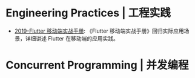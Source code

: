 # Engineering Practices | 工程实践

- [2019-Flutter 移动端实战手册](https://mp.weixin.qq.com/s/qDg7WV3tbgDC_kvv3U0ZIA): 《Flutter 移动端实战手册》回归实际应用场景，详细讲述 Flutter 在移动端的应用实践。

# Concurrent Programming | 并发编程
